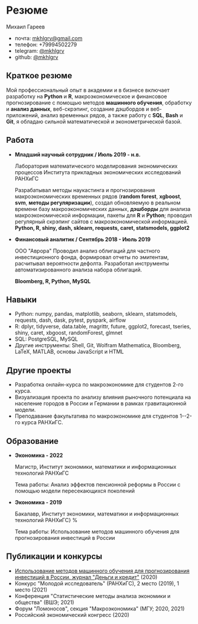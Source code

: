 # Резюме
Михаил Гареев

- почта: [mkhlgrv@gmail.com](mailto:mkhlgrv@gmail.com)
- телефон: +79994502279
- telegram: [@mkhlgrv](https://t.me/mkhlgrv)
- github: [@mkhlgrv](https://github.com/mkhlgrv)

## Краткое резюме
Мой профессиональный опыт в академии и в бизнесе включает разработку на **Python** и **R**, макроэкономическое и финансовое прогнозирование с помощью методов **машинного обучения**, обработку и **анализ данных**, веб-скрэпинг, создание дэшбордов и веб-приложений, анализ временных рядов, а также работу с **SQL**, **Bash** и **Git**, я обладаю сильной математической и эконометрической базой.

## Работа
- **Младший научный сотрудник / Июль 2019 - н.в.**
  
     Лаборатория математического моделирования экономических процессов Института прикладных экономических исследований РАНХиГС
  
    Разрабатывал методы наукастинга и прогнозирования макроэкономических временных рядов (**random forest**, **xgboost**, **svm**,  **методы регуляризации**),
  создал обновляемую в реальном времени базу макроэкономических данных, **дэшборды** для анализа макроэкономической информации, пакеты для **R** и **Python**; 
  проводил регулярный скрэпинг сайтов с макроэкономической информацией.
   **Python, R, shiny, dash, sklearn, requests, caret, statsmodels, ggplot2**
    
- **Финансовый аналитик / Сентябрь 2018 - Июль 2019**
  
    ООО "Аврора"
    Проводил анализ облигаций для частного инвестиционного фонда, формировал отчеты по эмитентам, расчитывал вероятности дефолта. Разработал инструменты автоматизированного анализа
  набора облигаций.
  
  **Bloomberg, R, Python, MySQL**
    
## Навыки

- Python: numpy, pandas, matplotlib, seaborn, sklearn, statsmodels, requests, dash, dask, pytest, pyspark, airflow
- R: dplyr, tidyverse, data.table, magrittr, future, ggplot2, forecast, tseries, shiny, caret, xbgoost, randomForest, glmnet
- SQL: PostgreSQL, MySQL
- Другие инструменты: Shell, Git, Wolfram Mathematica, Bloomberg, LaTeX, MATLAB, основы JavaScript и HTML


## Другие проекты

- Разработка онлайн-курса по макроэкономике для студентов 2-го курса.
- Визуализация проекта по анализу влияния рыночного потенциала на население городов в России и Германии в рамках гравитационной модели.
- Преподавание факультатива по макроэкономике для студентов 1--2-го курса РАНХиГС.


## Образование

- **Экономика - 2022**
  
  Магистр, Институт экономики, математики и информационных технологий РАНХиГС
  
  Тема работы: Анализ эффектов пенсионной реформы в России с помощью модели пересекающихся поколений

- **Экономика - 2019**
  
  Бакалавр, Институт экономики, математики и информационных технологий РАНХиГС} %
  
  Тема работы: Использование методов машинного обучения для прогнозирования инвестиций в России

## Публикации и конкурсы

- [Использование методов машинного обучения для прогнозирования инвестиций в России, журнал "Деньги и кредит"](https://rjmf.econs.online/2020/1/use-of-machine-learning-to-forecast-investment) (2020)
- Конкурс "Молодой исследователь" (РАНХиГС), 2 место (2019), 1 место (2021)
- Конференция "Статистические методы анализа экономики и общества" (ВШЭ; 2021) 
- Форум "Ломоносов", секция "Макроэкономика" (МГУ; 2020, 2021)
- Российский экономический конгресс (2020)
